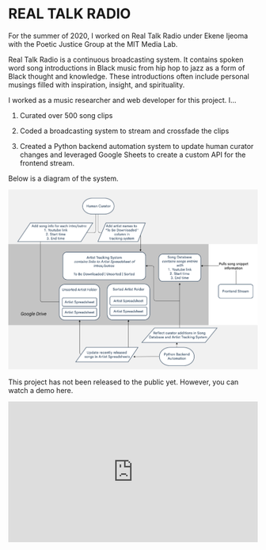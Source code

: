 # REAL TALK RADIO

For the summer of 2020, I worked on Real Talk Radio under Ekene Ijeoma with the Poetic Justice Group at the MIT Media Lab.

Real Talk Radio is a continuous broadcasting system. It contains spoken word song introductions in Black music from hip hop to jazz as a form of Black thought and knowledge. These introductions often include personal musings filled with inspiration, insight, and spirituality.

I worked as a music researcher and web developer for this project. I...

1. Curated over 500 song clips

2. Coded a broadcasting system to stream and crossfade the clips

3. Created a Python backend automation system to update human curator changes and leveraged Google Sheets to create a custom API for the frontend stream.

Below is a diagram of the system.

![System Overview](https://raw.githubusercontent.com/trudypainter/trudy-computer-react/main/projects/real-talk-radio/rtroverview.jpg)

This project has not been released to the public yet. However, you can watch a demo here.

<div style="padding:56.25% 0 0 0;position:relative;"><iframe src="https://player.vimeo.com/video/554488451?h=ad3fe2cede&amp;badge=0&amp;autopause=0&amp;player_id=0&amp;app_id=58479" frameborder="0" allow="autoplay; fullscreen; picture-in-picture" allowfullscreen style="position:absolute;top:0;left:0;width:100%;height:100%;" title="Real Talk Radio Demo"></iframe></div><script src="https://player.vimeo.com/api/player.js"></script>
